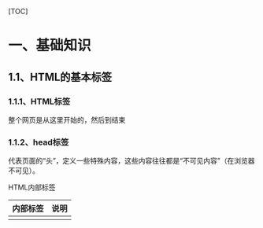 [TOC]



# 一、基础知识

## 1.1、HTML的基本标签

### 1.1.1、HTML标签

整个网页是从<html>这里开始的，然后到</html>结束

### 1.1.2、head标签

代表页面的“头”，定义一些特殊内容，这些内容往往都是“不可见内容”（在浏览器不可见）。

HTML内部标签

| <head>内部标签 | 说明                        |
| :------------- | --------------------------- |
| <title>        | 定义网页的标题              |
| <meta>         | 定义网页的基本信息          |
| <style>        | 定义CSS样式                 |
| <link>         | 链接外部CSS文件或者脚本文件 |
| <script>       | 定义脚本语言                |
| <base>         | 定义页面所有链接的基础定位  |

### 1.1.3、body标签

body标签代表页面的“身”，定义网页展示内容，这些内容往往都是“可见内容”（在浏览器可见）



## 1.2、段落与文字

1. 段落标签

   - 段落与文字标签

     | 标签      | 语义            | 说明           |
     | --------- | --------------- | -------------- |
     | <h1>~<h6> | header          | 标题           |
     | <p>       | paragraph       | 段落           |
     | <br/>     | break           | 换行           |
     | <hr/>     | horizontal rule | 水平线         |
     | <div>     | division        | 分隔(块元素)   |
     | <span>    | span            | 区域(行内元素) |

     

   - 文本格式化标签

     | 标签     | 语义                                       | 说明             |
     | -------- | ------------------------------------------ | ---------------- |
     | <strong> | 加粗/更推荐使用<strong>标签加粗 语义更强烈 | 加粗             |
     | <b>      | 加粗                                       | 加粗             |
     | <em>     | emphasized（斜体）更推荐<em>  语义更强烈   | 斜体             |
     | <i>      | (斜体)                                     | 斜体             |
     | <cite>   | cite（引用）                               | 斜体             |
     | <sup>    | superscripted（上标）                      | 上标             |
     | <sub>    | subscripted（下标）                        | 下标             |
     | <del>    | delete（删除）                             | 删除线           |
     | <ins>    | 下划线                                     | 下划线           |
     | <&emsp>  | 中文空格                                   | （中文）全角空格 |
     | <pre>    | 保持文本格式                               | pre标签常用吗    |

2. 自闭合标签（单标签和双标签）

   - HTML标签分为2种，一种是“一般标签”，另外一种是“自闭合标签”。一般标签有开始符号和结束符号，自闭合标签只有开始符号没有结束符号。

     一般标签可以在开始符号和结束符号之间插入其他标签或文字。

     自闭合标签由于没有结束符号，不能插入其他标签或文字，只能定义自身的属性。

   - 单标签

     举例：<body></body>

   - 双标签

     举例：<hr/> <br/>

---

### 1.2.1、特殊符号

| 标签  | 说明                             |
| ----- | -------------------------------- |
| &nbsp | 半角的不断行的空白格（推荐使用） |
| &ensp | 半角的空格                       |
| &emsp | 全角的空格                       |
| &lt   | 小于号                           |
| &gt   | 大于号                           |
| &copy | 版权                             |

## 1.3、块元素和行内元素

1. HTML元素根据浏览器表现形式分为两类：①块元素；②行内元素；

2. 块元素特点：

   - （1）独占一行，排斥其他元素跟其位于同一行，包括块元素和行内元素；
   - （2）块元素内部可以容纳其他块元素或行元素；
   - （3）常见的块元素有 h1~h6、p、hr、div等。

3. 含内元素特点：

   - （1）可以与其他行内元素位于同一行；
   - （2）行内内部可以容纳其他行内元素，但不可以容纳块元素，不然会出现无法预知的效果；
   - （3）常见行内元素有：strong、em、span等。

4. 标签的语义

   | 标签名   | 英文全称               | 中文解释             |
   | -------- | ---------------------- | -------------------- |
   | div      | division               | 分割（块元素）       |
   | span     | span                   | 区域（行内元素）     |
   | p        | paragraph              | 段落                 |
   | ol       | ordered list           | 有序列表             |
   | ul       | unordered list         | 无序列表             |
   | li       | list item              | 列表项               |
   | dl       | definition list        | 定义列表             |
   | dt       | definition term        | 定义术语             |
   | dd       | definition description | 定义描述             |
   | h1~h6    | header1 ~header6       | 标题1~标题6          |
   | hr       | horizontal rule        | 水平线               |
   | a        | anchor                 | 锚点，超链接         |
   | strong   | strong                 | 强调（粗体）         |
   | em       | emphasized             | 强调（斜体）         |
   | sup      | superscripted          | 上标                 |
   | sub      | subscripted            | 下标                 |
   | br       | break                  | 换行                 |
   | fieldset | fieldset               | 域集                 |
   | legend   | legend                 | 图例                 |
   | caption  | caption                | （表格、图像等）标题 |
   | thead    | table head             | 表头                 |
   | tbody    | table body             | 表身                 |
   | tfoot    | table foot             | 表脚                 |
   | th       | table header           | 表头单元格           |
   | td       | td                     | 表身单元格           |



## 1.4、列表

三种列表的语义记忆：

| 标签 | 语义            | 说明     |
| ---- | --------------- | -------- |
| ol   | ordered list    | 有序列表 |
| ul   | unordered list  | 有序列表 |
| dl   | definition list | 定义列表 |

### 1.4.1、HTML3种列表

列表有3种：有序列表、无序列表和定义列表。

有序列表和无序列表都比较常用，而定义列表比较少用。在实际应用中，最常用的是无序列表，请大家重点掌握。

目录列表和菜单列表已经被废除，大家可以直接忽略这两种列表。

1. 有序列表

   ```html
   <ol>
   
       <li>有序列表项</li>
   
       <li>有序列表项</li>
   
       <li>有序列表项</li>
   
   </ol>
   ```

   

   <div align = "center">有序列表type属性</div>

   | type属性值 | 列表项的序号类型         |
   | ---------- | ------------------------ |
   | 1          | 数字1、2、3……            |
   | a          | 小写英文字母a、b、c……    |
   | A          | 大写英文字母A、B、C……    |
   | i          | 小写罗马数字i、ii、iii…… |
   | I          | 大写罗马数字I、II、III…… |

   

2. 无序列表

   1. 无序列表是三个列表中最为重要的列表。

      ```html
      <ul  type="列表项符号">
      
          <li>无序列表项</li>
      
          <li>无序列表项</li>
      
          <li>无序列表项</li>
      
      </ul>
      ```

      <div align ="center">无序列表type属性</div>

   | type属性值 | 列表项的序号类型  |
   | ---------- | ----------------- |
   | disc       | 默认值，实心圆“●” |
   | circle     | 空心圆“○”         |
   | square     | 实心正方形“■”     |

   学习了CSS之后，无序列表列表项符号由list-style-type定义，到时候应该摒弃type属性。

   > 去掉li前面的 项目符号（小圆点）
   >
   > 语法：
   >
   > ```html
   > list-style：none;
   > ```

   > list-style-position:
   >
   > 1. ​	inside:让前面的符号进入li内部  
   > 2. ​	outside（默认的）:让前面的符号在li外面

3. 定义列表

   语法：

   ```html
   <dl>
   
       <dt>定义名词</dt>
   
       <dd>定义描述</dd>
   
       ……
   
   </dl>
   ```



## 1.5、表格

### 1.5.1、表格语义记忆

<div align ="center">表格基本标签</div>

| 标签  | 语义                          | 说明   |
| ----- | ----------------------------- | ------ |
| table | table（表格）                 | 表格   |
| tr    | table row（表格行）           | 行     |
| td    | table data cell（表格单元格） | 单元格 |

<div align ="center">表格结构标签</div>

| 标签  | 语义         | 说明       |
| ----- | ------------ | ---------- |
| thead | table head   | 表头       |
| tbody | table body   | 表身       |
| tfoot | table foot   | 表脚       |
| th    | table header | 表头单元格 |



### 1.5.2、表格基本结构

table、tr、td是HTML表格最基本的三个标签，其他标题标签<caption>、表头单元格<th>可以没有，但是这三者必须要有。

```html
<table>

    <tr>

        <td>单元格1</td>

        <td>单元格2</td>

    </tr>

    <tr>

        <td>单元格1</td>

        <td>单元格2</td>

    </tr>

</table>
```

浏览器预览效果如下：

![](E:\笔记\图片\微信截图_20221021185951.png)

> 说明：<table>和</table>标记着表格的开始和结束，<tr>和</tr>标记着行的开始和结束，在表格中包含几组<tr></tr>就表示该表格为几行。<td>和</td>标记着单元格的开始和结束。



### 1.5.3、表格完整结构

表格完整结构应该包括表格标题（caption）、表头（thead）、表身（tbody）和表脚（tfoot）4部分。

表格语义化之后，使得代码更清晰和更利于后期维护。

```html
<table>

        <caption>成绩表</caption>
    
        <!--表头-->
     
        <thead>
            <tr>
                <th>姓名</th>
                <th>分数</th>
            </tr>
        </thead>
    
        <!--表身-->
    
    
        <tbody>
            <tr>
                <td>程朗</td>
                <td>100</td>
            </tr>
            <tr>
                <td>黎明</td>
                <td>80</td>
            </tr>
        </tbody>
    
    
        <!--表脚-->
        <tfoot>
            <tr>
                <td>李建</td>
                <td>20</td>
            </tr>
        </tfoot>
    
    </table>
```

浏览器预览效果如下：

![](E:\笔记\图片\微信截图_20221021192301.png)

说明：<thead>、<tbody>和<tfoot>这三个标签分别表示表头、表身、表脚。th表示表头单元格，tr表示表身单元格。每一对“<tr></tr>”表示一行。



### 1.5.4、合并行和合并列

合并行使用td标签的rowspan属性，而合并列则用到td标签的colspan属性。

#### 1.5.4.1、合并行

语法：

<td rowspan="跨度的行数">

举例：

```html
<head>
    <title>合并行rowspan</title>
</head>

<body>

    <table>

        <!--第1行-->

        <tr>
            <td>姓名:</td>
            <td>小明</td>
        </tr>

        <!--第2行-->
        <tr>
            <td rowspan="2">喜欢水果:</td>
            <td>苹果</td>
        </tr>

        <!--第3行-->
        <tr>
            <td>香蕉</td>
        </tr>

    </table>

</body>

</html>
```

在浏览器预览效果如下：

![](E:\笔记\图片\微信截图_20221021194311.png)

#### 1.5.4.2、合并列

语法：

<td colspan="跨度的列数">

举例：

```html
<!DOCTYPE html>

<head>
    <title>合并列colspan</title>
</head>

<body>

    <table>
        <!--第1行-->
        
        <tr>
            <td colspan="2">绿叶学习网精品教程</td>
        </tr>

        <!--第2行-->

        <tr>
            <td>HTML教程</td>
            <td>CSS教程</td>
        </tr>

        <!--第3行-->

        <tr>
            <td>jQuery教程</td>
            <td>SEO教程</td>
        </tr>

    </table>

</body>

</html>
```

在浏览器预览效果如下：

![](E:\笔记\图片\微信截图_20221021233416.png)

---

### 1.5.5、表格属性

| 属性        | 说明                   |
| ----------- | ---------------------- |
| width       | 表格的宽度             |
| height      | 表格的高度             |
| cellspacing | 表格单元格之间的距离   |
| cellpadding | 单元格与内容之间的距离 |
| align       | 表格的对齐方式         |



## 1.6、图像

### 1.6.1、图像标签

在HTML中，图像标签为<img>。<img>是一个自闭合标签。img标签只需要掌握三个属性就可以了：src、alt、title。

语法：

<img src="图片地址" alt="图片描述（给搜索引擎看）" title="图片描述（给用户看）" 

<div align="center">img标签常用属性</div>

| 属性  | 说明                       |
| ----- | -------------------------- |
| src   | 源  图像的文件地址         |
| alt   | 图片显示不出来时的提示文字 |
| title | 鼠标移到图片上的提示文字   |

### 1.6.2、相对路径和绝对路径

相对路径：指的是同一个网站下，不同文件之间的的位置定位。引用的文件位置是相对当前文件的位置而言，从而得到相对路径。

绝对路径：指的是文件的完整路径。（在盘符开始的路径）

### 1.6.3、图片格式

1.  jpg图像格式： JPEG（.JPG）对色彩的信息保留较好，高清，颜色较多，我们==产品类的图片经常用jpg格式的==
2.  png图像格式是一种新兴的网络图形格式，结合了GIF和JPEG的优点，具有存储形式丰富的特点，能够保持透明背景. 如果想要切成背景透明的图片,请选择png格式.
3.  gif图像格式：GIF格式最多只能储存256色，所以通常用来显示简单图形及字体，但是可以保存透明背景和动画效果, ==实际经常用于一些图片小动画效果.
4. PSD图像格式PSD格式是Photoshop的专用格式，里面可以存放图层、通道、遮罩等多种设计稿. 对我们前端人员来说,最大的优点,我们可以直接从上面复制文字,获得图片,还可以测量大小和距离.



## 1.7、链接标签a

超链接使用a标签，语法如下：

`<a href="链接地址" target="目标窗口的打开方式” >`

<div align="center">a标签target属性 </div>

| target属性值 | 说明                           |
| ------------ | ------------------------------ |
| _self        | 默认方式，即在当前窗口打开链接 |
| _blank       | 在一个全新的空白窗口中打开链接 |
| _top         | 在顶层框架中打开链接           |
| _parent      | 在当前框架的上一层里打开链接   |

> 我们只需要掌握"_self"和"_blank" 这两个属性值就可以了，其他两个用不到。

超链接根据链接对象的不同分为：

1. 外部链接
2. 内部链接：①内部页面链接；②锚点链接；

举例：

```html
<!DOCTYPE html>

<head>
    <title>锚点链接</title>
</head>

<body>
    <div>
        <a href="#music">推荐音乐</a><br />
        <a href="#movie">推荐电影</a><br />
        <a href="#article">推荐文章</a><br />
    </div>
    
    ……<br />

    ……<br />

    ……<br />

    ……<br />

    ……<br />

    ……<br />

    <div id="music">
        <h3>推荐音乐</h3>
        <ul>
            <li>林俊杰-被风吹过的下图</li>
            <li>曲婉婷-在我的歌声里</li>
            <li>许嵩-灰色头像</li>
        </ul>
    </div>

    ……<br />

    ……<br />

    ……<br />

    ……<br />

    ……<br />

    ……<br />

    <div id="movie">
        <h3>推荐电影</h3>
        <ul>
            <li>蜘蛛侠系列</li>
            <li>钢铁侠系统</li>
            <li>复仇者联盟</li>
        </ul>
    </div>

    ……<br />

    ……<br />

    ……<br />

    ……<br />

    ……<br />

    ……<br />

    <div id="article">
        <h3>推荐文章</h3>
        <ul>
            <li>朱自清-荷塘月色</li>
            <li>余光中-乡愁</li>
            <li>鲁迅-阿Q正传</li>
        </ul>
    </div>

</body>

</html>

```

锚点链接，就是点击某一个超链接，它就会跳到当前页面的某一部分。如下图：

<img src="E:\笔记\图片\微信截图_20221022011425.png" style="zoom:80%;" />

只要我们点击“推荐音乐”、“推荐电影”和“推荐文章”这三个超链接，滚动条就会滚动到相应的版块。

> alt属性：图片不能正确加载时候，使用别名代替图片；
>
> title属性：表示鼠标放到该标签上提示的内容

> 路径提示插件：Path Intellisense

### 1.7.1、javascript:;

阻止链接跳转需要添加javascript:void(0);或者javascript:;

~~~html
<a href='javascript:;'>删除</a>
<a href='javascript:void(0)'>删除</a>
~~~

---



## 1.8、表单

表单标签共有4个：<input>、<textarea>、<select>和<option>。其中<select>和<option>是配合使用的。

我们通过一张表单来把所有input标签囊括：

<img src="E:\笔记\图片\微信截图_20221022085541.png" style="zoom:80%;" />

### 1.8.1、input标签表单

大部分表单都是用input标签完成的。

语法：

`<input type="表单类型"/>`

说明：

表中的表单都是使用input标签，所不同的就是type属性值不同

<div align="center">input元素type属性值</div>

| type属性值 | 说明                                           | 浏览器效果(参考效果)                          |
| ---------- | ---------------------------------------------- | --------------------------------------------- |
| text       | 定义单行文本框，默认宽度为20个字符             | ![](E:\笔记\图片\微信截图_20221022090747.png) |
| password   | 密码文本框，该字段中的字符被掩码               | ![](E:\笔记\图片\微信截图_20221022090737.png) |
| button     | 定义可点击按钮（用于通过JavaScript启动脚本）   | ![](E:\笔记\图片\微信截图_20221022090957.png) |
| reset      | 定义重置按钮。重置按钮会清楚表单中的所有数据   | ![](E:\笔记\图片\微信截图_20221022091045.png) |
| image      | 图像形式的提交按钮                             | ![](E:\笔记\图片\微信截图_20221022091422.png) |
| radio      | 单选按钮                                       | ![](E:\笔记\图片\微信截图_20221022092217.png) |
| checkbox   | 定义复选框                                     | ![](E:\笔记\图片\微信截图_20221022092000.png) |
| hidden     | 定义隐藏的输入字段                             |                                               |
| file       | 定义输入字段和“浏览”按钮，供文件上传           | ![](E:\笔记\图片\微信截图_20221022092407.png) |
| submit     | 定义提交按钮，提交按钮会把表单数据发送到服务器 | ![](E:\笔记\图片\微信截图_20221022093334.png) |

#### 1.8.1.1、H5新增input表单、表单属性

| 属性值        | 说明                                                         |
| ------------- | ------------------------------------------------------------ |
| type="email"  | 限制用户输入必须为Email类型                                  |
| type="url"    | 限制用户输入必须为URL类型                                    |
| type="date"   | 限制用户输入必须为日期类型                                   |
| type="time"   | 限制用户输入必须为时间类型                                   |
| type="month"  | 限制用户输入必须为月类型                                     |
| type="week"   | 限制用户输入必须为周类型                                     |
| type="number" | 限制用户输入必须为数字类型 (max 当前最大的数字值 min 当前最小的数字值) |
| type="tel"    | 手机号码(PC端看不出效果，移动端会弹出数字键盘)               |
| type="search" | 搜索框 (自带清除按钮)                                        |
| type="color"  | 生成一个颜色选择表单                                         |
| type=“range”  | 滑块类型                                                     |
| type=“hidden” | 表单隐藏域  当用户在提交表单内容的时候，我们可以规定默认提交一些信息 例如 cookie值 |

| 属性            | 值        | 说明                                                         |
| --------------- | --------- | ------------------------------------------------------------ |
| required        | required  | 表单拥有该属性表示其内容不能为空，必填                       |
| ==placeholder== | 提示文本  | 表单的提示信息，存在默认值将不显示                           |
| autofocus       | autofocus | 自动聚焦属性，页面加载完成自动聚焦到指定表单                 |
| autocomplete    | off / on  | **==自动填充==**<br />当用户在字段开始键入时，浏览器基于之前键入过的值，应该显示出在字段中填写的选项。<br /> 默认已经打开，如 autocomplete=”on “<br /> 关闭 autocomplete =”off” <br />-需要放在表单内同时加上name属性 <br />-同时成功提交 |
| ==multiple==    | multiple  | 可以多选文件提交                                             |

除type属性外，<input>标签还有其他很多属性，其常用属性如下：

| 属性      | 属性值           | 描述                              |
| --------- | ---------------- | --------------------------------- |
| name      | 由用户自定义     | 定义input元素的名称               |
| value     | 由用户自定义     | 规定input元素的值                 |
| checked   | checked          | 规定input元素首次加载时应当被选中 |
| minlenght | 正整数           | 规定输入字段中的字段的最小长度    |
| maxlength | 正整数           | 规定输入字段中的字段的最大长度    |
| readonly  | 单属性，没属性值 | 只读属性，用户不能修改文本内容    |
| disabled  | 单属性，没属性值 | 禁用表单                          |

1. name和value是每个表单元素都有的属性值，主要给后台人员使用.
2. name表单元素的名字，要求==单选按钮和复选框要有相同的name值.==
3. ==checked属性主要针对单选按钮很复选框==，主要作用一打开页面，就要可以默认选中某个表单元素.
4. maxlength是用户可以在表单元素输入的最大字符数，一般较少使用.

> 假如使用radio单选按钮的情况下，只能按下去而不能取消，或者可以两个都选中。是因为没有设置name属性，要设置name属性才能单选。**==而且name的值要一样==**

### 1.8.2、textarea标签表单

#### 1.8.2.1、多行文本框

语法：

`<textarea rows="行数" cols="列数">多行文本框内容</textarea>`

表现形式如下：

<img src="E:\笔记\图片\微信截图_20221022113129.png" style="zoom:80%;" />

#### 1.8.2.2、3钟文本框对比

单行文本框和密码文本框使用<input>标签，而多行文本框使用<textarea>标签。

①单行文本框

语法：

`<input type="text" value="默认文字" size="文本框长度" maxlength="最多输入字符数"/>`

①密码文本框

语法：

`<input type="password">`

①多行文本框

语法：

`<textarea rows="行数" cols="列数">多行文本框内容</textarea>`

#### 1.8.2.3、select和option

下拉列表由<select>标签和<option>标签配合使用。

语法：

```html
<form>
        籍贯：
        <select>
            <option>广东</option>
            <option>山东</option>
            <option>北京</option>
            <option>河南</option>
            <option>广西</option>
            <option selected="selectde">火星</option>
        </select>
    </form>
```

表现形式如下：

<img src="E:\笔记\图片\微信截图_20221022170904.png" style="zoom:80%;" />

| 属性     | 说明               |
| -------- | ------------------ |
| selected | 默认选中某一个选项 |



### 1.8.3、label标签

#### 1.8.3.1、label标签说明

在html中，<label>标签通常和<input>标签一起使用。<label>标签可以绑定一个表单元素，被绑定的表单元素会获得输入焦点。

#### 1.8.3.2、适用范围

所有类型的input标签，select标签以及textarea标签

#### 1.8.3.3、label标签格式

label标签的关联方式主要有两种，**显式关联和隐式关联**

#### 1.8.3.4、显式关联

通过label标签的for属性与指定表单元素的id绑定来实现关联表单

示例：

~~~~html
<label for="name">姓名</label>
<input type="text" id="name">

<label for="age">年龄</label>
<input type="number" id="age">

<span>性别</span>
<input type="radio" id="boy" name="age" value="男">
<label for="boy">男</label>

<input type="radio" id="girl" name="age" value="女">
<label for="girl">女</label>
~~~~

#### 1.8.3.5、隐式关联

隐式关联是直接将表单控件放到label标签内，这种情况下，label标签只能包含一个表单元素，如果包含多个只对第一个有效。

示例：

~~~html
<label >点击获取input焦点
    <input type="text">
</label>

<label >点击获取textarea焦点
    <textarea></textarea>
</label>
~~~

#### 1.8.3.6、总结

| 方式     | 优点                                                       |
| -------- | ---------------------------------------------------------- |
| 显式关联 | 1：减少标签嵌套层数<br/>2：label标签和表单可以在不同的位置 |
| 隐式关联 | 1：控件无需定义id<br/>2：标签和控件方便作为一个整体控制    |

---

### 1.8.4、表单区域fieldset

| 标签     | 说明       |
| -------- | ---------- |
| fieldset | 表单区域   |
| legend   | 区域的标题 |

```html
<form action="http://www.baidu.com">
    <fieldset>
      
    </fieldset>
  </form>
```

![](E:\笔记\图片\微信截图_20230303133013.png)

---



## 1.9、多媒体标签

### 1.9.1、插入音频，视频和flash

在网页中插入音频、视频和flash都是使用embed标签。

语法：

`<embed src="多媒体文件地址" width="播放界面的宽度" height="播放界面的高度"></embed>`

说明：

多媒体文件地址可以是相对地址，也可以是绝对地址。

width和height使用px作为单位。

| 属性     | 属性值         | 说明                                                   |
| :------- | -------------- | ------------------------------------------------------ |
| controls | controls       | 显示标准的音频/视频播放控件                            |
| src      | 音视频地址     | 视频的地址 视频源                                      |
| autoplay | 音视频自动播放 | 火狐谷歌没法用 如果要实现自动播放需要配合muted一起使用 |
| muted    | 单独使用       | 静音播放                                               |
| loop     | 单独使用       | 循环播放                                               |
| poster   | 图片的地址     | 图片的第一帧                                           |



### 1.9.2、插入背景音乐

为某个网页设置背景音乐，使用的是bgsound标签。不过bgsound标签只适用于IE浏览器，在Firefox等浏览器中未必适用。

设置网页背景音乐时常用的方法除了使用bgsound标签，还有使用embed标签和object标签。

语法：

`<bgsound src="背景音乐的地址"/>`

说明：

loop="2"表示重复2次，loop="infinite"表示无限次循环播放，也可以使用loop="-1"表示无限次循环播放。



# 二、进阶内容

## 2.1、HTML、XHTML、和HTML5

很多新手往往分不清HTML、XHTML和HTML5,这一节给大家详细讲解一下这三者 的关系和区别。

### 2.1.1、HTML和XHTML

HTML,全称HyperText Mark-up Language (超文本标记语言)，是构成网页文档的 主要语言。我们常说的HTML指的是HTML 4.01。

XHTML,全称 Extensible HyperText Mark-up Language (扩展的超文本标记语言), 它是XML风格的HTML 4.01,我们可以称之为更严格、更纯净的HTML 4.01。

HTML语法书写比较松散，利于开发者编写。但是对于机器，如电脑、手机等来说，语 法越松散，处理起来越困难。因此为了让机器更好地处理HTML,我们才在HTML基础上引入了 XHTML

XHTML相对于HTML来说，在语法上更加严格。XHTML和HTML主要区别如下。

1. XHTML标签必须闭合。

   在XHTML中，所有标签必须闭合。例如“<p></p>" “<div></div>”等。此外，空标 签也需要闭合，例如：`<br>要写成<br/>`

   错误写法：<p>欢迎来到绿叶学习网

   正确写法：<p>欢迎来到绿叶学习网</p>

2. XHTML标签以及属性必须小写。

   在XHTML中，所有标签以及标签属性必须小写，不能大小写混合，也不能全部都是大 写。不过标签的属性值可以大写

   错误写法：<Body><DIV></DlV></Body>

   正确写法：<body><div></div></body>

3. XHTML标签属性必须用引号。

   在XHTML中，标签属性值必须用引号括起来，单引号、双引号都可以。

   错误写法：<input id=txt type=text/>

   正确写法：<input id="txt" type="text"/>

4. XHTML标签用id属性替代name属性

### 2.1.2、HTML5

HTML指的是HTML 4.01, XHTML是HTML的过渡版本，XHTML是XML风格的HTML 4.01。而HTML 5指的是下一代的HTML,也就是HTML 4.01的升级版。

不过HTML 5已经不再是单纯意义上的标签了，它已经远远超越了标签的范畴。HTML 5 除了新增部分标签之外，还增加了一组技术，包括canvas、SVG、WebSocket.本地存储等。这些新增的技术都是使用JavaScript来操作。也就是说，HTML 5使得HTML从一门“标记语言” 转变为一门“编程语言”。

对于HTML 5中的新技术，在此不做详细介绍。单纯从新增的标签上来看，HTML 5有 以下几个特点

1. 文档类型说明

   基于HTML 5设计准则中的“化繁为简”原则，页面的文档类型<!DOCTYPE>被极大地 简化了。

   XHTML文档声明如下：

   `<!DOCTYPE html PUBLIC "-//W3C//DTD XHTML 1.0 Transitional//EN" "http:// [www.w3.org/TR/xhtmll/DTD/xhtmll-transitional.dtdn](http://www.w3.org/TR/xhtmll/DTD/xhtmll-transitional.dtdn)>`

   HTML5文档声明如下：

   `<!DOCTYPE html>`

2. 标签不再区分大小写

   `<div>绿叶学习网</DIV>`

   上面这种写法也是完全符合HTML5规范。但是在实际开发中，建议所有标签以及属 性都采用小写方式

3. 允许属性值不加引号

   `<div id=wrapper style=co1or: red> 绿叶学习网 </div>`

   上面这种写法也是完全符合HTML5规范的。但是在实际开发中，建议标签所有属性值 都加引号，单引号或双引号都可以。

4. 允许部分属性的属性值省略

   在HTML5中，部分具有特殊性属性的属性值是可以省略的。

   一句话概括 HTML、XHTML 和 HTML 5 就是：HTML 指的是 HTML 4.01, XHTML 是HTML的过渡版，HTML5是HTML的升级版。

## 2.2、div和span

对于div和span这两个元素，不少新手也不知道它们之间有什么区别，使用起来也很随便。因此，这里有必要简单介绍一下。

div和span没有任何语义,正是因为没有语义，这两个标签一般都是配合CSS来定义元素 样式的。

div和span区别如下：

1. div是块元素，可以包含任何块元素和行内元素，不会与其他元素位于同一行；span 是行内元素，可以与其他行内元素位于同一行。
2. div常用于页面中较大块的结构划分，然后配合CSS来操作；span 一般用来包含文字等, 它没有结构的意义，纯粹是应用样式。当其他行内元素都不适合的时候，可以用span来配合CSS 操作。
3. 其实，除了 div和span外，还有一个label标签。div和span是无语义标签，但label 是有语义标签。label 只适用于表单中，用于显示在输入控件旁边的说明性文字。

## 2.3、id和class

### （一）、id属性

id属性具有唯一性，也就是说在一个页面中相同的id只允许出现一次。W3C建议，对 于页面关键的结构或者大结构，我们才使用id。所谓的关键结构，指的是诸如LOGO、导航、 主体内容、底部信息栏等结构。对于一些小地方，还是建议使用class属性。

### （二）、class属性

class,顾名思义，就是“类”。它釆用的思想跟C、Java等编程语言中的“类”相似。 我们可以为同一个页面的相同元素或者不同元素设置相同的class,然后使得相同class的元 素具有相同的CSS样式。

==如果你要为两个或者两个以上元素定义相同的样式，建议使用class属性。因为这样可以 减少大量的重复代码。==

注意，对于一个元素而言，我们可以定义多个class 一般来说，定义多个class的目的 在于：一般用一个class抽取公共样式，然后用另外一个class定义单独样式。

对于id和class,我们总结一下：对于页面关键结构，建议使用id；对于小地方，建议 使用class。就算我们不需要对关键结构进行CSS操作或者JavaScript操作，也建议加上id.以便搜索引擎识别页面结构。

## 2.4、浏览器标题栏小图标

在浏览网页的时候，我们会发现几乎所有网站的页面在浏览器标题栏前面都会有一个小 图标

想要实现这个效果，我们只需要在head标签添加一个link标签即可。

语法：

`<link rel="shortcut icon" type="image/x-icon" href="favicon.icon"/>`

说明：

rel和type这两个属性的取值是固定形式，无需多讲。href属性取值为小图标的地址, 这个地址是根据小图标在站点文件夹路径而定的，跟图片引用路径是一样的道理。

这里注意一下，小图标格式是.ico,而不是.jpeg、.png、.gif等格式。对于.ico格式的 图标制作，我们可以搜索一下“在线icon",会发现很多不错的在线工具，大家可以收藏一下。

